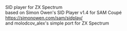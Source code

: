 SID player for ZX Spectrum
<br/> based on Simon Owen's SID Player v1.4 for SAM Coupé
<br/> https://simonowen.com/sam/sidplay/
<br/> and molodcov_alex's simple port for ZX Spectrum
<br/> 


